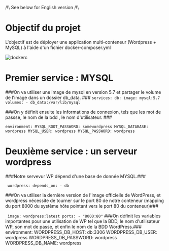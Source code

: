 /!\ See below for English version /!\  

# Objectif du projet #  

L'objectif est de déployer une application multi-conteneur (Wordpress + MySQL) à l'aide d'un fichier docker-composer.yml  

![dockerc](https://user-images.githubusercontent.com/97849927/202799743-6b6aa097-87e1-4676-91bf-94e966316505.png)

# Premier service : MYSQL #

###On va utiliser une image de mysql en version 5.7 et partager le volume de l'image dans un dossier db_data.  ###
`services:
  db:
    image: mysql:5.7
    volumes:
      - db_data:/var/lib/mysql`

###On y définit ensuite les informations de connexion, tels que les mot de passse, le nom de la bdd , le nom d'utilisateur.  ###

 `environment:
     MYSQL_ROOT_PASSWORD: somewordpress
     MYSQL_DATABASE: wordpress
     MYSQL_USER: wordpress
     MYSQL_PASSWORD: wordpress`
    
# Deuxième service : un serveur wordpress # 

###Notre servevur WP dépend d'une base de donnée MYSQL.###

`  wordpress:
    depends_on:
      - db
    `
    
###On va utiliser la dernière version de l'image officielle de WordPress, et wordpress nécessite de tourner sur le port 80 de notre conteneur (mapping du port 8000 du système hôte pointant vers le port 80 du conteneur)###

  `  image: wordpress:latest
    ports:
      - "8000:80"
   `
###On définit les variables importantes pour une utilisation de WP tel que la BDD, le nom d'utilisateur WP, son mot de passe, et enfin le nom de la BDD WordPress.###  
    environment:
      WORDPRESS_DB_HOST: db:3306
      WORDPRESS_DB_USER: wordpress
      WORDPRESS_DB_PASSWORD: wordpress
      WORDPRESS_DB_NAME: wordpress
      

